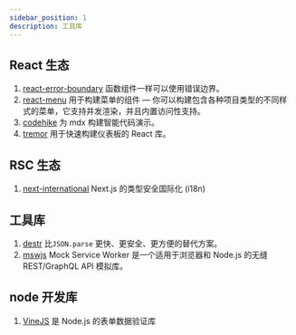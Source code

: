 ```yaml
---
sidebar_position: 1
description: 工具库
---
```


## React 生态

1. [react-error-boundary](https://github.com/bvaughn/react-error-boundary) 函数组件一样可以使用错误边界。
2. [react-menu](https://github.com/szhsin/react-menu) 用于构建菜单的组件 — 你可以构建包含各种项目类型的不同样式的菜单，它支持并发渲染，并且内置访问性支持。
3. [codehike](https://codehike.org/) 为 mdx 构建智能代码演示。
4. [tremor](https://www.tremor.so/) 用于快速构建仪表板的 React 库。


## RSC 生态

1. [next-international](https://github.com/QuiiBz/next-international) Next.js 的类型安全国际化 (i18n)



## 工具库

1. [destr](https://github.com/unjs/destr) 比`JSON.parse` 更快、更安全、更方便的替代方案。
2. [mswjs](https://github.com/mswjs/msw) Mock Service Worker 是一个适用于浏览器和 Node.js 的无缝 REST/GraphQL API 模拟库。



## node 开发库

1. [VineJS](https://github.com/vinejs/vine) 是 Node.js 的表单数据验证库
